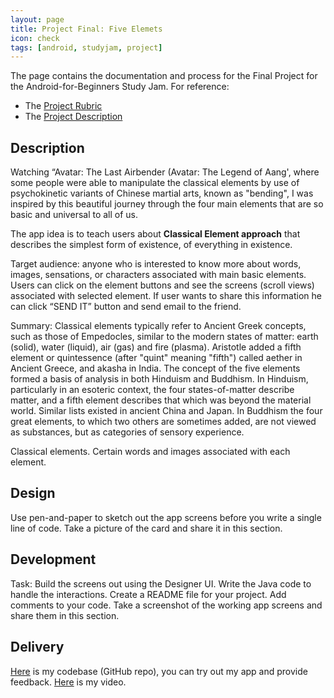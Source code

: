 ```yaml
---
layout: page
title: Project Final: Five Elemets
icon: check
tags: [android, studyjam, project]
---
```


The page contains the documentation and process for the Final Project for the Android-for-Beginners Study Jam. For reference:

 * The [Project Rubric](https://docs.google.com/document/d/1zJdkW0pFZO201KlR7JTnNBCeG3afjHRMtffCOgzqLZg/pub)
 * The [Project Description](https://docs.google.com/document/d/1W4VEOuKCnceCH-lwYF_Jv8DUYMyWC-xMLGpyJtE5Tio/pub) 


## Description
<p class="message">
  Watching “Avatar: The Last Airbender (Avatar: The Legend of Aang', where some people were able to manipulate the classical elements by use of psychokinetic variants of Chinese martial arts, known as "bending", I was inspired by this beautiful journey through the four main elements that are so basic and universal to all of us. 

The app idea is to teach users about <b>Classical Element approach</b> that describes the simplest form of existence, of everything in existence. </p>
<p>Target audience: anyone who is interested to know more about words, images, sensations, or characters associated with main basic elements.
Users can click on the element buttons and see the screens (scroll views) associated with selected element. 
If user wants to share this information he can click “SEND IT” button and send email to the friend.
</p>

<p class="message">
Summary: Classical elements typically refer to Ancient Greek concepts, such as those of Empedocles, similar to the modern states of matter: earth (solid), water (liquid), air (gas) and fire (plasma). Aristotle added a fifth element or quintessence (after "quint" meaning "fifth") called aether in Ancient Greece, and akasha in India. The concept of the five elements formed a basis of analysis in both Hinduism and Buddhism. In Hinduism, particularly in an esoteric context, the four states-of-matter describe matter, and a fifth element describes that which was beyond the material world. Similar lists existed in ancient China and Japan. In Buddhism the four great elements, to which two others are sometimes added, are not viewed as substances, but as categories of sensory experience.

Classical elements. Certain words and images associated with each element.
</p>

## Design 
<p class="message">
   Use pen-and-paper to sketch out the app screens before you write a single line of code. Take a picture of the card and share it in this section.
</p>

## Development
<p class="message">
  Task: Build the screens out using the Designer UI. Write the Java code to handle the interactions. Create a README file for your project. Add comments to your code. Take a screenshot of the working app screens and share them in this section.
</p>

## Delivery
<p class="message">
  <a href="https://github.com/Yulia-O/Elements">Here</a> is my codebase (GitHub repo), you can try out my app and provide feedback.
  <a href="https://youtu.be/5RRwG-59WUg">Here</a> is my video.
</p>

